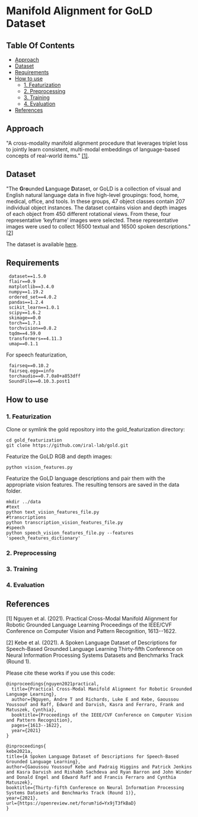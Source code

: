 # Manifold Alignment for GoLD Dataset
## Table Of Contents
 
- [Approach](#approach)
- [Dataset](#dataset)
- [Requirements](#requirements)
- [How to use](#howto)
    * [1. Featurization](#featurization)
    * [2. Preprocessing](#preprocessing)
    * [3. Training](#training)
    * [4. Evaluation](#evaluation)
- [References](#references)
  
## Approach

"A cross-modality manifold alignment procedure that leverages triplet loss to jointly learn consistent, multi-modal embeddings of language-based concepts
of real-world items." [[1]](#1).

## Dataset

"The **G**r**o**unded **L**anguage **D**ataset, or GoLD is a collection of visual and English natural language data in five high-level groupings: food, home, medical, office, and tools. In these groups, 47 object classes contain 207 individual object instances. The dataset contains vision and depth images of each object from 450 different rotational views. From these, four representative ‘keyframe’ images were selected. These representative images were used to collect 16500 textual and 16500 spoken descriptions." [[2]](#2)

The dataset is available [here](https://github.com/iral-lab/gold/).

## Requirements
```
 dataset==1.5.0
 flair==0.9
 matplotlib==3.4.0
 numpy==1.19.2
 ordered_set==4.0.2
 pandas==1.2.4
 scikit_learn==1.0.1
 scipy==1.6.2
 skimage==0.0
 torch==1.7.1
 torchvision==0.8.2
 tqdm==4.59.0
 transformers==4.11.3
 umap==0.1.1
```

For speech featurization,
```
 fairseq==0.10.2
 fairseq.egg==info
 torchaudio==0.7.0a0+a853dff
 SoundFile==0.10.3.post1
```
## How to use
### 1. Featurization
Clone or symlink the gold repository into the gold_featurization directory:
```
cd gold_featurization
git clone https://github.com/iral-lab/gold.git
```
Featurize the GoLD RGB and depth images:
```
python vision_features.py
```
Featurize the GoLD language descriptions and pair them with the appropriate vision features. The resulting tensors are saved in the data folder.
```
mkdir ../data
#text
python text_vision_features_file.py
#transcriptions
python transcription_vision_features_file.py
#speech
python speech_vision_features_file.py --features 'speech_features_dictionary'
```

### 2. Preprocessing
### 3. Training
### 4. Evaluation
## References
<a id="1">[1]</a> 
Nguyen et al. (2021). 
Practical Cross-Modal Manifold Alignment for Robotic Grounded Language Learning 
Proceedings of the IEEE/CVF Conference on Computer Vision and Pattern Recognition, 1613--1622.


<a id="2">[2]</a> 
Kebe et al. (2021). 
A Spoken Language Dataset of Descriptions for Speech-Based Grounded Language Learning 
Thirty-fifth Conference on Neural Information Processing Systems Datasets and Benchmarks Track (Round 1).

Please cite these works if you use this code:

```
@inproceedings{nguyen2021practical,
  title={Practical Cross-Modal Manifold Alignment for Robotic Grounded Language Learning},
  author={Nguyen, Andre T and Richards, Luke E and Kebe, Gaoussou Youssouf and Raff, Edward and Darvish, Kasra and Ferraro, Frank and Matuszek, Cynthia},
  booktitle={Proceedings of the IEEE/CVF Conference on Computer Vision and Pattern Recognition},
  pages={1613--1622},
  year={2021}
}
```

```
@inproceedings{
kebe2021a,
title={A Spoken Language Dataset of Descriptions for Speech-Based Grounded Language Learning},
author={Gaoussou Youssouf Kebe and Padraig Higgins and Patrick Jenkins and Kasra Darvish and Rishabh Sachdeva and Ryan Barron and John Winder and Donald Engel and Edward Raff and Francis Ferraro and Cynthia Matuszek},
booktitle={Thirty-fifth Conference on Neural Information Processing Systems Datasets and Benchmarks Track (Round 1)},
year={2021},
url={https://openreview.net/forum?id=Yx9jT3fkBaD}
}
```
